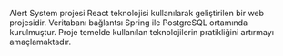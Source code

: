 Alert System projesi React teknolojisi kullanılarak geliştirilen bir web projesidir. Veritabanı bağlantsı Spring ile PostgreSQL ortamında kurulmuştur. Proje temelde kullanılan teknolojilerin pratikliğini artırmayı amaçlamaktadır.
